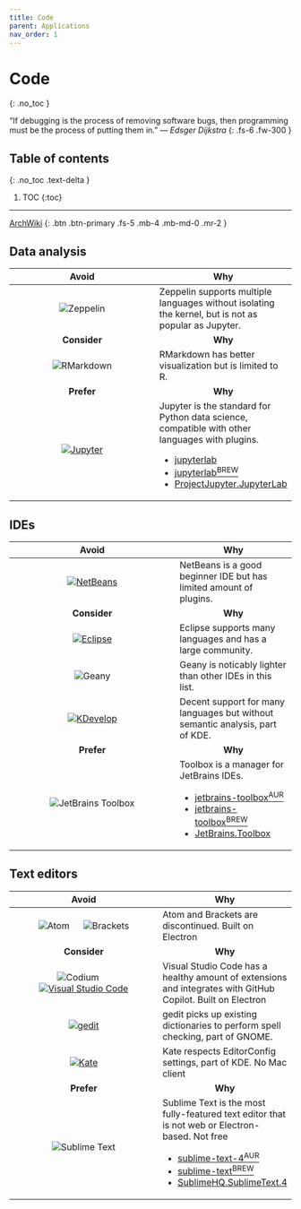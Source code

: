```yaml
---
title: Code
parent: Applications
nav_order: 1
---
```


# Code
{: .no_toc }

&#8220;If debugging is the process of removing software bugs, then programming
must be the process of putting them in.&#8221; &mdash; *Edsger Dijkstra*
{: .fs-6 .fw-300 }

## Table of contents
{: .no_toc .text-delta }

1. TOC
{:toc}

---

[ArchWiki](https://wiki.archlinux.org/title/List_of_applications/Utilities)
{: .btn .btn-primary .fs-5 .mb-4 .mb-md-0 .mr-2 }

## Data analysis

<div class="code-example" markdown="1">
  <table>
    <thead>
      <tr>
        <th style="text-align: center; width: 280px;">Avoid</th>
        <th style="text-align: center;">Why</th>
      </tr>
    </thead>
    <tbody>
      <tr>
        <td style="text-align: center;">
          <img
            alt="Zeppelin"
            title="Zeppelin"
            src="../../../images/apps/code_zeppelin.svg"/>
        </td>
        <td style="text-align: left;">
          Zeppelin supports multiple languages without isolating the kernel, but
          is not as popular as Jupyter.
        </td>
      </tr>
      <tr>
        <td style="text-align: center;"><b>Consider</b></td>
        <td style="text-align: center;"><b>Why</b></td>
      </tr>
      <tr>
        <td style="text-align: center;">
          <img
            alt="RMarkdown"
            title="RMarkdown"
            src="../../../images/apps/code_rmarkdown.png"/>
        </td>
        <td style="text-align: left;">
          RMarkdown has better visualization but is limited to R.
        </td>
      </tr>
      <tr>
        <td style="text-align: center;"><b>Prefer</b></td>
        <td style="text-align: center;"><b>Why</b></td>
      </tr>
      <tr>
        <td style="text-align: center;">
          <a href="https://wiki.archlinux.org/title/Jupyter">
            <img
              alt="Jupyter"
              title="Jupyter"
              src="../../../images/apps/code_jupyter.svg"/>
          </a>
        </td>
        <td style="text-align: left;">
          Jupyter is the standard for Python data science, compatible with other
          languages with plugins.
          <ul>
            <li>
              <a href="https://archlinux.org/packages/extra/any/jupyterlab">
                jupyterlab
              </a>
            </li>
            <li>
              <a href="https://formulae.brew.sh/formula/jupyterlab">
                jupyterlab<sup>BREW</sup>
              </a>
            </li>
            <li>
              <a href="https://winget.run/pkg/ProjectJupyter/JupyterLab">
                ProjectJupyter.JupyterLab
              </a>
            </li>
          </ul>
        </td>
      </tr>
    </tbody>
  </table>
</div>

## IDEs

<div class="code-example" markdown="1">
  <table>
    <thead>
      <tr>
        <th style="text-align: center; width: 280px;">Avoid</th>
        <th style="text-align: center;">Why</th>
      </tr>
    </thead>
    <tbody>
      <tr>
        <td style="text-align: center;">
          <a href="https://wiki.archlinux.org/title/NetBeans">
            <img
              alt="NetBeans"
              title="NetBeans"
              src="../../../images/apps/code_netbeans.svg"/>
          </a>
        </td>
        <td style="text-align: left;">
          NetBeans is a good beginner IDE but has limited amount of plugins.
        </td>
      </tr>
      <tr>
        <td style="text-align: center;"><b>Consider</b></td>
        <td style="text-align: center;"><b>Why</b></td>
      </tr>
      <tr>
        <td style="text-align: center;">
          <a href="https://wiki.archlinux.org/title/Eclipse">
            <img
              alt="Eclipse"
              title="Eclipse"
              src="../../../images/apps/code_eclipse.svg"/>
          </a>
        </td>
        <td style="text-align: left;">
          Eclipse supports many languages and has a large community.
        </td>
      </tr>
      <tr>
        <td style="text-align: center;">
          <img
            alt="Geany"
            title="Geany"
            src="../../../images/apps/code_geany.svg"/>
        </td>
        <td style="text-align: left;">
          Geany is noticably lighter than other IDEs in this list.
        </td>
      </tr>
      <tr>
        <td style="text-align: center;">
          <a href="https://wiki.archlinux.org/title/KDevelop">
            <img
              alt="KDevelop"
              title="KDevelop"
              src="../../../images/apps/code_kdevelop.svg"/>
          </a>
        </td>
        <td style="text-align: left;">
          Decent support for many languages but without semantic analysis, part
          of KDE.
        </td>
      </tr>
      <tr>
        <td style="text-align: center;"><b>Prefer</b></td>
        <td style="text-align: center;"><b>Why</b></td>
      </tr>
      <tr>
        <td style="text-align: center;">
          <img
            alt="JetBrains Toolbox"
            title="JetBrains Toolbox"
            src="../../../images/apps/code_jetbrains_toolbox.svg"/>
        </td>
        <td style="text-align: left;">
          Toolbox is a manager for JetBrains IDEs.
          <ul>
            <li>
              <a href="https://aur.archlinux.org/packages/jetbrains-toolbox">
                jetbrains-toolbox<sup>AUR</sup>
              </a>
            </li>
            <li>
              <a href="https://formulae.brew.sh/cask/jetbrains-toolbox">
                jetbrains-toolbox<sup>BREW</sup>
              </a>
            </li>
            <li>
              <a href="https://winget.run/pkg/JetBrains/Toolbox">
                JetBrains.Toolbox
              </a>
            </li>
          </ul>
        </td>
      </tr>
    </tbody>
  </table>
</div>

## Text editors

<div class="code-example" markdown="1">
  <table>
    <thead>
      <tr>
        <th style="text-align: center; width: 280px;">Avoid</th>
        <th style="text-align: center;">Why</th>
      </tr>
    </thead>
    <tbody>
      <tr>
        <td style="text-align: center;">
          <img
            alt="Atom"
            title="Atom"
            src="../../../images/apps/code_atom.svg"/>
          &emsp;
          <img
            alt="Brackets"
            title="Brackets"
            src="../../../images/apps/code_brackets.svg"/>
        </td>
        <td style="text-align: left;">
          Atom and Brackets are discontinued.
          <label class="label label-yellow">Built on Electron</label>
        </td>
      </tr>
      <tr>
        <td style="text-align: center;"><b>Consider</b></td>
        <td style="text-align: center;"><b>Why</b></td>
      </tr>
      <tr>
        <td style="text-align: center;">
          <img
            alt="Codium"
            title="Codium"
            src="../../../images/apps/code_codium.svg"/>
          &emsp;
          <a href="https://wiki.archlinux.org/title/Visual_Studio_Code">
            <img
              alt="Visual Studio Code"
              title="Visual Studio Code"
              src="../../../images/apps/code_visual_studio_code.svg"/>
          </a>
        </td>
        <td style="text-align: left;">
          Visual Studio Code has a healthy amount of extensions and integrates
          with GitHub Copilot.
          <label class="label label-yellow">Built on Electron</label>
        </td>
      </tr>
      <tr>
        <td style="text-align: center;">
          <a href="https://wiki.archlinux.org/title/GNOME/Gedit">
            <img
              alt="gedit"
              title="gedit"
              src="../../../images/apps/code_gedit.svg"/>
          </a>
        </td>
        <td style="text-align: left;">
          gedit picks up existing dictionaries to perform spell checking, part
          of GNOME.
        </td>
      </tr>
      <tr>
        <td style="text-align: center;">
          <a href="https://wiki.archlinux.org/title/Kate">
            <img
              alt="Kate"
              title="Kate"
              src="../../../images/apps/code_kate.svg"/>
          </a>
        </td>
        <td style="text-align: left;">
          Kate respects EditorConfig settings, part of KDE.
          <label class="label label-red">No Mac client</label>
        </td>
      </tr>
      <tr>
        <td style="text-align: center;"><b>Prefer</b></td>
        <td style="text-align: center;"><b>Why</b></td>
      </tr>
      <tr>
        <td style="text-align: center;">
          <img
            alt="Sublime Text"
            title="Sublime Text"
            src="../../../images/apps/code_sublime_text.svg"/>
        </td>
        <td style="text-align: left;">
          Sublime Text is the most fully-featured text editor that is not
          web or Electron-based.
          <label class="label label-purple">Not free</label>
          <ul>
            <li>
              <a href="https://aur.archlinux.org/packages/sublime-text-4">
                sublime-text-4<sup>AUR</sup>
              </a>
            </li>
            <li>
              <a href="https://formulae.brew.sh/cask/sublime-text">
                sublime-text<sup>BREW</sup>
              </a>
            </li>
            <li>
              <a href="https://winget.run/pkg/SublimeHQ/SublimeText.4">
                SublimeHQ.SublimeText.4
              </a>
            </li>
          </ul>
        </td>
      </tr>
    </tbody>
  </table>
</div>
